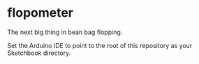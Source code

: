 flopometer
==========

The next big thing in bean bag flopping.

Set the Arduino IDE to point to the root of this repository as your Sketchbook directory.
